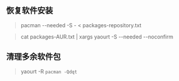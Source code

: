 ## 恢复软件安装

> pacman --needed -S - < packages-repository.txt

> cat packages-AUR.txt | xargs yaourt -S --needed --noconfirm

## 清理多余软件包

> yaourt -R `pacman -Qdqt`
